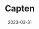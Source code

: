 ---
title: "Capten"
date: 2023-03-31
description: "Capten project changelog."
type : "changelog"
draft: false
weight: 2
---